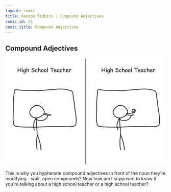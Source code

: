 ```yaml
---
layout: comic
title: Random Tidbits | Compound Adjectives
comic_id: 41
comic_title: Compound Adjectives
---
```


## Compound Adjectives

<img id="img41" src="/assets/images/41.png">

This is why you hyphenate compound adjectives in front of the noun they're modifying - wait, open compounds? Now how am I supposed to know if you're talking about a high school teacher or a high school teacher?
